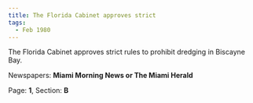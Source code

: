 ```yaml
---  
title: The Florida Cabinet approves strict  
tags:  
  - Feb 1980  
---  
```

  
The Florida Cabinet approves strict rules to prohibit dredging in Biscayne Bay.  
  
Newspapers: **Miami Morning News or The Miami Herald**  
  
Page: **1**, Section: **B** 
